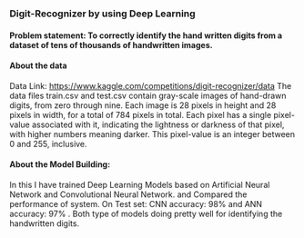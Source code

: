 ### Digit-Recognizer by using Deep Learning

#### Problem statement: To correctly identify the hand written digits from a dataset of tens of thousands of handwritten images.

#### About the data
Data Link: https://www.kaggle.com/competitions/digit-recognizer/data
The data files train.csv and test.csv contain gray-scale images of hand-drawn digits, from zero through nine.
Each image is 28 pixels in height and 28 pixels in width, for a total of 784 pixels in total. Each pixel has a single pixel-value associated with it, indicating the lightness or darkness of that pixel, with higher numbers meaning darker. This pixel-value is an integer between 0 and 255, inclusive.

#### About the Model Building:
In this I have trained Deep Learning Models based on Artificial Neural Network and Convolutional Neural Network. and Compared the performance of system.
On Test set: CNN accuracy: 98% and ANN accuracy: 97% . Both type of models doing pretty well for identifying the handwritten digits.

